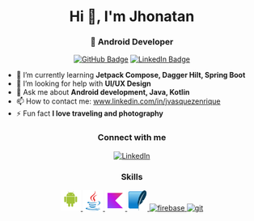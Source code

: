 <h1 align="center">Hi 👋, I'm Jhonatan</h1>
<h3 align="center"> 📱 Android Developer</h3>

<p align="center">
  <a href="https://github.com/jvasquezd"><img src="https://img.shields.io/github/followers/jvasquezd?label=Follow&style=social" alt="GitHub Badge"></a>
  <a href="https://linkedin.com/in/jvasquezenrique"><img src="https://img.shields.io/badge/LinkedIn-blue?style=flat&logo=linkedin" alt="LinkedIn Badge"></a>
</p>

- 🌱 I’m currently learning **Jetpack Compose, Dagger Hilt, Spring Boot**
- 🤝 I’m looking for help with **UI/UX Design**
- 💬 Ask me about **Android development, Java, Kotlin**
- 📫 How to contact me: www.linkedin.com/in/jvasquezenrique
- ⚡ Fun fact **I love traveling and photography**


<h3 align="center">Connect with me</h3>
<p align="center">
  <a href="https://linkedin.com/in/jvasquezenrique" target="blank"><img align="center" src="https://cdn.jsdelivr.net/npm/simple-icons@v3/icons/linkedin.svg" alt="LinkedIn" height="30" width="40"/></a>
</p>
    
<h3 align="center">Skills</h3>
    <p align="center">
      <a href="https://developer.android.com" target="_blank" rel="noreferrer">
        <img src="https://raw.githubusercontent.com/devicons/devicon/master/icons/android/android-original-wordmark.svg" alt="android" width="40" height="40"/>
      </a>
      <a href="https://www.java.com" target="_blank" rel="noreferrer">
        <img src="https://raw.githubusercontent.com/devicons/devicon/master/icons/java/java-original.svg" alt="java" width="40" height="40"/>
      </a>
      <a href="https://kotlinlang.org" target="_blank" rel="noreferrer">
        <img src="https://raw.githubusercontent.com/devicons/devicon/master/icons/kotlin/kotlin-original.svg" alt="kotlin" width="40" height="40"/>
      </a>
      <a href="https://www.sqlite.org/" target="_blank" rel="noreferrer">
        <img src="https://raw.githubusercontent.com/devicons/devicon/master/icons/sqlite/sqlite-original.svg" alt="sqlite" width="40" height="40"/>
      </a>
      <a href="https://firebase.google.com/" target="_blank" rel="noreferrer">
        <img src="https://www.vectorlogo.zone/logos/firebase/firebase-icon.svg" alt="firebase" width="40" height="40"/>
      </a>
      <a href="https://git-scm.com/" target="_blank" rel="noreferrer">
        <img src="https://www.vectorlogo.zone/logos/git-scm/git-scm-icon.svg" alt="git" width="40" height="40"/>
      </a>
</p>
